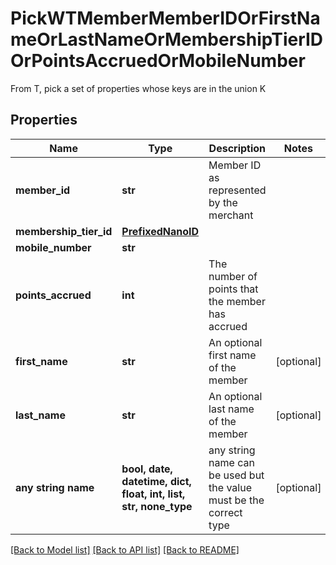 # PickWTMemberMemberIDOrFirstNameOrLastNameOrMembershipTierIDOrPointsAccruedOrMobileNumber

From T, pick a set of properties whose keys are in the union K

## Properties
Name | Type | Description | Notes
------------ | ------------- | ------------- | -------------
**member_id** | **str** | Member ID as represented by the merchant | 
**membership_tier_id** | [**PrefixedNanoID**](PrefixedNanoID.md) |  | 
**mobile_number** | **str** |  | 
**points_accrued** | **int** | The number of points that the member has accrued | 
**first_name** | **str** | An optional first name of the member | [optional] 
**last_name** | **str** | An optional last name of the member | [optional] 
**any string name** | **bool, date, datetime, dict, float, int, list, str, none_type** | any string name can be used but the value must be the correct type | [optional]

[[Back to Model list]](../README.md#documentation-for-models) [[Back to API list]](../README.md#documentation-for-api-endpoints) [[Back to README]](../README.md)


